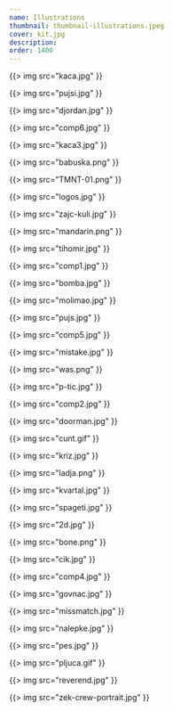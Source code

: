```yaml
---
name: Illustrations
thumbnail: thumbnail-illustrations.jpeg
cover: kit.jpg
description: 
order: 1400
---
```


{{> img src="kaca.jpg" }}

{{> img src="pujsi.jpg" }}

{{> img src="djordan.jpg" }}

{{> img src="comp6.jpg" }}

{{> img src="kaca3.jpg" }}

{{> img src="babuska.png" }}

{{> img src="TMNT-01.png" }}

{{> img src="logos.jpg" }}

{{> img src="zajc-kuli.jpg" }}

{{> img src="mandarin.png" }}

{{> img src="tihomir.jpg" }}

{{> img src="comp1.jpg" }}

{{> img src="bomba.jpg" }}

{{> img src="molimao.jpg" }}

{{> img src="pujs.jpg" }}

{{> img src="comp5.jpg" }}

{{> img src="mistake.jpg" }}

{{> img src="was.png" }}

{{> img src="p-tic.jpg" }}

{{> img src="comp2.jpg" }}

{{> img src="doorman.jpg" }}

{{> img src="cunt.gif" }}

{{> img src="kriz.jpg" }}

{{> img src="ladja.png" }}

{{> img src="kvartal.jpg" }}

{{> img src="spageti.jpg" }}

{{> img src="2d.jpg" }}

{{> img src="bone.png" }}

{{>  img src="cik.jpg" }}

{{> img src="comp4.jpg" }}

{{> img src="govnac.jpg" }}

{{> img src="missmatch.jpg" }}

{{> img src="nalepke.jpg" }}

{{> img src="pes.jpg" }}

{{> img src="pljuca.gif" }}

{{> img src="reverend.jpg" }}

{{> img src="zek-crew-portrait.jpg" }}
